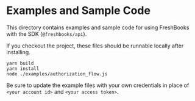 # Examples and Sample Code

This directory contains examples and sample code for using FreshBooks with the SDK (`@freshbooks/api`).

If you checkout the project, these files should be runnable locally after installing.

```shell
yarn build
yarn install
node ./examples/authorization_flow.js
```

Be sure to update the example files with your own credentials in place of `<your account id>` and `<your access token>`.
